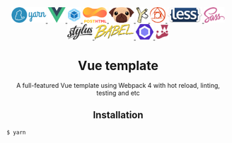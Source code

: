 <div align="center">
  <a href="https://yarnpkg.com/">
    <img height="35" alt="Yarn logo" src="/help/logos/yarn-logo.png">
  </a>
  <a href="https://vuejs.org/">
    <img height="35" alt="Vue logo" src="https://raw.githubusercontent.com/newbornfrontender/vue-spa-webpack-template/master/help/logos/vue-logo.png">
  </a>
  <a href="https://webpack.js.org/">
    <img height="35" alt="Webpack logo" src="https://raw.githubusercontent.com/newbornfrontender/vue-spa-webpack-template/master/help/logos/webpack-logo.png">
  </a>
  <a href="https://github.com/posthtml/posthtml/">
    <img height="35" alt="Posthtml logo" src="https://raw.githubusercontent.com/newbornfrontender/vue-spa-webpack-template/master/help/logos/posthtml-logo.png">
  </a>
  <a href="https://pugjs.org/">
    <img height="35" alt="Pug logo" src="https://raw.githubusercontent.com/newbornfrontender/vue-spa-webpack-template/master/help/logos/pug-logo.png">
  </a>
  <a href="http://haml.info/">
    <img height="35" alt="Haml logo" src="https://raw.githubusercontent.com/newbornfrontender/vue-spa-webpack-template/master/help/logos/haml-logo.png">
  </a>
  <a href="https://postcss.org/">
    <img height="35" alt="Postcss logo" src="https://raw.githubusercontent.com/newbornfrontender/vue-spa-webpack-template/master/help/logos/postcss-logo.png">
  </a>
  <a href="http://lesscss.org/">
    <img height="35" alt="Less logo" src="https://raw.githubusercontent.com/newbornfrontender/vue-spa-webpack-template/master/help/logos/less-logo.png">
  </a>
  <a href="https://sass-lang.com/">
    <img height="35" alt="Sass logo" src="https://raw.githubusercontent.com/newbornfrontender/vue-spa-webpack-template/master/help/logos/sass-logo.png">
  </a>
  <a href="http://stylus-lang.com/">
    <img height="35" alt="Stylus logo" src="https://raw.githubusercontent.com/newbornfrontender/vue-spa-webpack-template/master/help/logos/stylus-logo.png">
  </a>
  <a href="https://babeljs.io/">
    <img height="35" alt="Babel logo" src="https://raw.githubusercontent.com/newbornfrontender/vue-spa-webpack-template/master/help/logos/babel-logo.png">
  </a>
  <a href="https://eslint.org/">
    <img height="35" alt="Eslint logo" src="https://raw.githubusercontent.com/newbornfrontender/vue-spa-webpack-template/master/help/logos/eslint-logo.png">
  </a>
  <a href="https://facebook.github.io/jest/">
    <img height="35" alt="Jest logo" src="https://raw.githubusercontent.com/newbornfrontender/vue-spa-webpack-template/master/help/logos/jest-logo.png">
  </a>

  <h1>Vue template</h1>
  <p>A full-featured Vue template using Webpack 4 with hot reload, linting, testing and etc</p>
</div>

<h2 align="center">Installation</h2>

```bash
$ yarn
```
